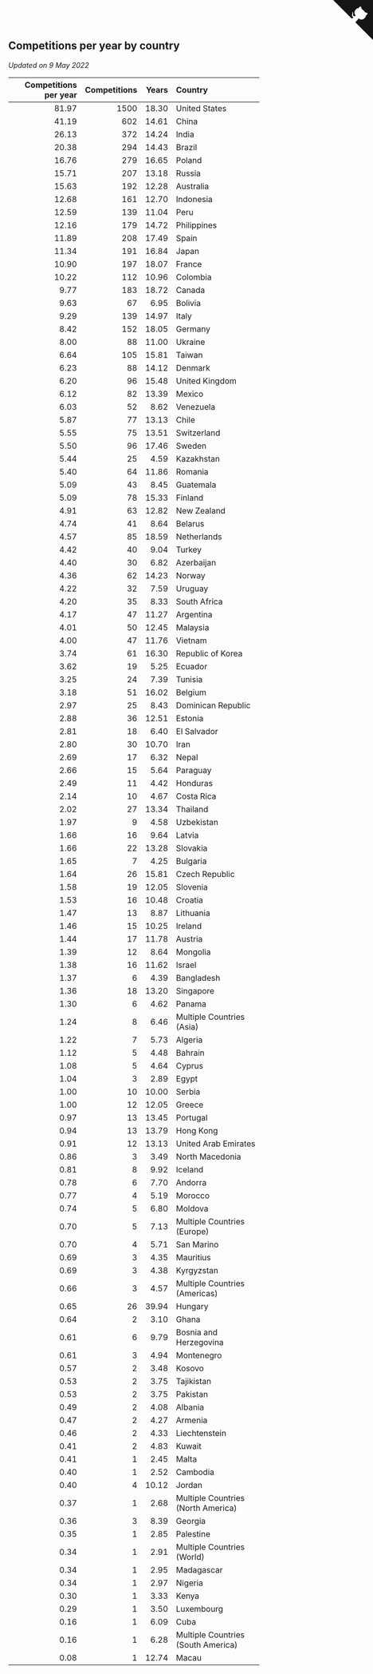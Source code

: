 ## Competitions per year by country

*Updated on  9 May 2022*

| Competitions per year | Competitions | Years | Country |
| ---: | ---: | ---: | :--- |
| 81.97 | 1500 | 18.30 | United States |
| 41.19 | 602 | 14.61 | China |
| 26.13 | 372 | 14.24 | India |
| 20.38 | 294 | 14.43 | Brazil |
| 16.76 | 279 | 16.65 | Poland |
| 15.71 | 207 | 13.18 | Russia |
| 15.63 | 192 | 12.28 | Australia |
| 12.68 | 161 | 12.70 | Indonesia |
| 12.59 | 139 | 11.04 | Peru |
| 12.16 | 179 | 14.72 | Philippines |
| 11.89 | 208 | 17.49 | Spain |
| 11.34 | 191 | 16.84 | Japan |
| 10.90 | 197 | 18.07 | France |
| 10.22 | 112 | 10.96 | Colombia |
| 9.77 | 183 | 18.72 | Canada |
| 9.63 | 67 | 6.95 | Bolivia |
| 9.29 | 139 | 14.97 | Italy |
| 8.42 | 152 | 18.05 | Germany |
| 8.00 | 88 | 11.00 | Ukraine |
| 6.64 | 105 | 15.81 | Taiwan |
| 6.23 | 88 | 14.12 | Denmark |
| 6.20 | 96 | 15.48 | United Kingdom |
| 6.12 | 82 | 13.39 | Mexico |
| 6.03 | 52 | 8.62 | Venezuela |
| 5.87 | 77 | 13.13 | Chile |
| 5.55 | 75 | 13.51 | Switzerland |
| 5.50 | 96 | 17.46 | Sweden |
| 5.44 | 25 | 4.59 | Kazakhstan |
| 5.40 | 64 | 11.86 | Romania |
| 5.09 | 43 | 8.45 | Guatemala |
| 5.09 | 78 | 15.33 | Finland |
| 4.91 | 63 | 12.82 | New Zealand |
| 4.74 | 41 | 8.64 | Belarus |
| 4.57 | 85 | 18.59 | Netherlands |
| 4.42 | 40 | 9.04 | Turkey |
| 4.40 | 30 | 6.82 | Azerbaijan |
| 4.36 | 62 | 14.23 | Norway |
| 4.22 | 32 | 7.59 | Uruguay |
| 4.20 | 35 | 8.33 | South Africa |
| 4.17 | 47 | 11.27 | Argentina |
| 4.01 | 50 | 12.45 | Malaysia |
| 4.00 | 47 | 11.76 | Vietnam |
| 3.74 | 61 | 16.30 | Republic of Korea |
| 3.62 | 19 | 5.25 | Ecuador |
| 3.25 | 24 | 7.39 | Tunisia |
| 3.18 | 51 | 16.02 | Belgium |
| 2.97 | 25 | 8.43 | Dominican Republic |
| 2.88 | 36 | 12.51 | Estonia |
| 2.81 | 18 | 6.40 | El Salvador |
| 2.80 | 30 | 10.70 | Iran |
| 2.69 | 17 | 6.32 | Nepal |
| 2.66 | 15 | 5.64 | Paraguay |
| 2.49 | 11 | 4.42 | Honduras |
| 2.14 | 10 | 4.67 | Costa Rica |
| 2.02 | 27 | 13.34 | Thailand |
| 1.97 | 9 | 4.58 | Uzbekistan |
| 1.66 | 16 | 9.64 | Latvia |
| 1.66 | 22 | 13.28 | Slovakia |
| 1.65 | 7 | 4.25 | Bulgaria |
| 1.64 | 26 | 15.81 | Czech Republic |
| 1.58 | 19 | 12.05 | Slovenia |
| 1.53 | 16 | 10.48 | Croatia |
| 1.47 | 13 | 8.87 | Lithuania |
| 1.46 | 15 | 10.25 | Ireland |
| 1.44 | 17 | 11.78 | Austria |
| 1.39 | 12 | 8.64 | Mongolia |
| 1.38 | 16 | 11.62 | Israel |
| 1.37 | 6 | 4.39 | Bangladesh |
| 1.36 | 18 | 13.20 | Singapore |
| 1.30 | 6 | 4.62 | Panama |
| 1.24 | 8 | 6.46 | Multiple Countries (Asia) |
| 1.22 | 7 | 5.73 | Algeria |
| 1.12 | 5 | 4.48 | Bahrain |
| 1.08 | 5 | 4.64 | Cyprus |
| 1.04 | 3 | 2.89 | Egypt |
| 1.00 | 10 | 10.00 | Serbia |
| 1.00 | 12 | 12.05 | Greece |
| 0.97 | 13 | 13.45 | Portugal |
| 0.94 | 13 | 13.79 | Hong Kong |
| 0.91 | 12 | 13.13 | United Arab Emirates |
| 0.86 | 3 | 3.49 | North Macedonia |
| 0.81 | 8 | 9.92 | Iceland |
| 0.78 | 6 | 7.70 | Andorra |
| 0.77 | 4 | 5.19 | Morocco |
| 0.74 | 5 | 6.80 | Moldova |
| 0.70 | 5 | 7.13 | Multiple Countries (Europe) |
| 0.70 | 4 | 5.71 | San Marino |
| 0.69 | 3 | 4.35 | Mauritius |
| 0.69 | 3 | 4.38 | Kyrgyzstan |
| 0.66 | 3 | 4.57 | Multiple Countries (Americas) |
| 0.65 | 26 | 39.94 | Hungary |
| 0.64 | 2 | 3.10 | Ghana |
| 0.61 | 6 | 9.79 | Bosnia and Herzegovina |
| 0.61 | 3 | 4.94 | Montenegro |
| 0.57 | 2 | 3.48 | Kosovo |
| 0.53 | 2 | 3.75 | Tajikistan |
| 0.53 | 2 | 3.75 | Pakistan |
| 0.49 | 2 | 4.08 | Albania |
| 0.47 | 2 | 4.27 | Armenia |
| 0.46 | 2 | 4.33 | Liechtenstein |
| 0.41 | 2 | 4.83 | Kuwait |
| 0.41 | 1 | 2.45 | Malta |
| 0.40 | 1 | 2.52 | Cambodia |
| 0.40 | 4 | 10.12 | Jordan |
| 0.37 | 1 | 2.68 | Multiple Countries (North America) |
| 0.36 | 3 | 8.39 | Georgia |
| 0.35 | 1 | 2.85 | Palestine |
| 0.34 | 1 | 2.91 | Multiple Countries (World) |
| 0.34 | 1 | 2.95 | Madagascar |
| 0.34 | 1 | 2.97 | Nigeria |
| 0.30 | 1 | 3.33 | Kenya |
| 0.29 | 1 | 3.50 | Luxembourg |
| 0.16 | 1 | 6.09 | Cuba |
| 0.16 | 1 | 6.28 | Multiple Countries (South America) |
| 0.08 | 1 | 12.74 | Macau |


<a href="https://github.com/jonatanklosko/wca_statistics" class="github-corner" aria-label="View source on Github"><svg width="80" height="80" viewBox="0 0 250 250" style="fill:#151513; color:#fff; position: absolute; top: 0; border: 0; right: 0;" aria-hidden="true"><path d="M0,0 L115,115 L130,115 L142,142 L250,250 L250,0 Z"></path><path d="M128.3,109.0 C113.8,99.7 119.0,89.6 119.0,89.6 C122.0,82.7 120.5,78.6 120.5,78.6 C119.2,72.0 123.4,76.3 123.4,76.3 C127.3,80.9 125.5,87.3 125.5,87.3 C122.9,97.6 130.6,101.9 134.4,103.2" fill="currentColor" style="transform-origin: 130px 106px;" class="octo-arm"></path><path d="M115.0,115.0 C114.9,115.1 118.7,116.5 119.8,115.4 L133.7,101.6 C136.9,99.2 139.9,98.4 142.2,98.6 C133.8,88.0 127.5,74.4 143.8,58.0 C148.5,53.4 154.0,51.2 159.7,51.0 C160.3,49.4 163.2,43.6 171.4,40.1 C171.4,40.1 176.1,42.5 178.8,56.2 C183.1,58.6 187.2,61.8 190.9,65.4 C194.5,69.0 197.7,73.2 200.1,77.6 C213.8,80.2 216.3,84.9 216.3,84.9 C212.7,93.1 206.9,96.0 205.4,96.6 C205.1,102.4 203.0,107.8 198.3,112.5 C181.9,128.9 168.3,122.5 157.7,114.1 C157.9,116.9 156.7,120.9 152.7,124.9 L141.0,136.5 C139.8,137.7 141.6,141.9 141.8,141.8 Z" fill="currentColor" class="octo-body"></path></svg></a><style>.github-corner:hover .octo-arm{animation:octocat-wave 560ms ease-in-out}@keyframes octocat-wave{0%,100%{transform:rotate(0)}20%,60%{transform:rotate(-25deg)}40%,80%{transform:rotate(10deg)}}@media (max-width:500px){.github-corner:hover .octo-arm{animation:none}.github-corner .octo-arm{animation:octocat-wave 560ms ease-in-out}}</style>
